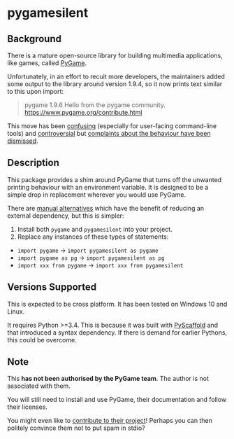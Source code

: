 # pygamesilent

## Background

There is a mature open-source library for building multimedia applications, 
like games, called [PyGame](https://www.pygame.org).

Unfortunately, in an effort to recuit more developers, the maintainers added
some output to the library around version 1.9.4, so it now prints text similar
to this upon import:

> pygame 1.9.6
> Hello from the pygame community. https://www.pygame.org/contribute.html

This move has been [confusing](https://stackoverflow.com/questions/51464455)
 (especially for user-facing command-line tools) and
[controversial](https://www.reddit.com/r/pygame/comments/9j86kq/pygame_infects_stdout_in_194/)
but [complaints about the behaviour have been dismissed](https://github.com/pygame/pygame/issues/542).

## Description

This package provides a shim around PyGame that turns off the unwanted printing 
behaviour with an environment variable. It is designed to be a simple drop in
replacement wherever you would use PyGame.

There are [manual alternatives](https://stackoverflow.com/questions/51464455)
which have the benefit of reducing an external dependency, but this is simpler:

1. Install both `pygame` and `pygamesilent` into your project.
2. Replace any instances of these types of statements:
  * `import pygame` &rarr; `import pygamesilent as pygame`
  * `import pygame as pg` &rarr; `import pygamesilent as pg`
  * `import xxx from pygame` &rarr; `import xxx from pygamesilent`
  
## Versions Supported
This is expected to be cross platform. It has been tested on Windows 10 and Linux.
 
It requires Python >=3.4. This is because it was built with 
[PyScaffold](https://pypi.org/project/PyScaffold/) and that introduced 
a syntax dependency. If there is demand for earlier Pythons, this could be
overcome. 

## Note

This **has not been authorised by the PyGame team**. The author is not associated with
them.

You will still need to install and use PyGame, their documentation and 
follow their licenses. 

You might
even like to 
[contribute to their project](https://www.pygame.org/contribute.html)! Perhaps
you can then politely convince them not to put spam in stdio? 

